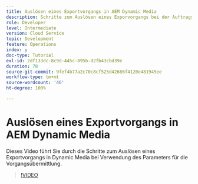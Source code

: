 ```yaml
---
title: Auslösen eines Exportvorgangs in AEM Dynamic Media
description: Schritte zum Auslösen eines Exporvorgangs bei der Auftragsübermittlung in Dynamic Media.
role: Developer
level: Intermediate
version: Cloud Service
topic: Development
feature: Operations
index: y
doc-type: Tutorial
exl-id: 2df133dc-8c9d-445c-895b-d2fb43cbd39e
duration: 78
source-git-commit: 9fef4b77a2c70c8cf525d42686f4120e481945ee
workflow-type: tm+mt
source-wordcount: '46'
ht-degree: 100%

---
```


# Auslösen eines Exportvorgangs in AEM Dynamic Media

Dieses Video führt Sie durch die Schritte zum Auslösen eines Exportvorgangs in Dynamic Media bei Verwendung des Parameters für die Vorgangsübermittlung.

>[!VIDEO](https://video.tv.adobe.com/v/335454?quality=12&learn=on)
